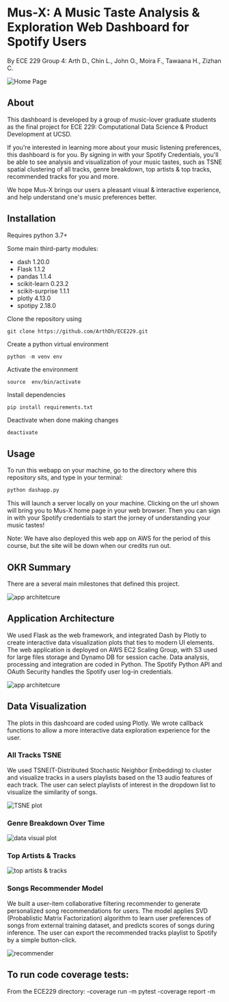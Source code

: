 # Mus-X: A Music Taste Analysis & Exploration Web Dashboard for Spotify Users

By ECE 229 Group 4: Arth D., Chin L., John O., Moira F., Tawaana H., Zizhan C.

![Home Page](readme_images/welcome_page.png?raw=true)

## About

This dashboard is developed by a group of music-lover graduate students as the final project for ECE 229: Computational Data Science & Product Development at UCSD. 

If you're interested in learning more about your music listening preferences, this dashboard is for you. By signing in with your Spotify Credentials, you'll be able to see analysis and visualization of your music tastes, such as TSNE spatial clustering of all tracks, genre breakdown, top artists & top tracks, recommended tracks for you and more. 

We hope Mus-X brings our users a pleasant visual & interactive experience, and help understand one's music preferences better.

## Installation

Requires python 3.7+

Some main third-party modules:
- dash 1.20.0
- Flask 1.1.2
- pandas 1.1.4
- scikit-learn 0.23.2
- scikit-surprise 1.1.1
- plotly 4.13.0
- spotipy 2.18.0

Clone the repository using
```
git clone https://github.com/ArthDh/ECE229.git
```

Create a python virtual environment
```python
python -m venv env
```
Activate the environment
```
source  env/bin/activate
```

Install dependencies
```
pip install requirements.txt
```

Deactivate when done making changes
```
deactivate
```

## Usage

To run this webapp on your machine, go to the directory where this repository sits, and type in your terminal:
```python
python dashapp.py
```
This will launch a server locally on your machine. Clicking on the url shown will bring you to Mus-X home page in your web browser. Then you can sign in with your Spotify credentials to start the jorney of understanding your music tastes!

Note: We have also deployed this web app on AWS for the period of this course, but the site will be down when our credits run out.

## OKR Summary

There are a several main milestones that defined this project.

![app architetcure](readme_images/OKRs.png?raw=true)

## Application Architecture

We used Flask as the web framework, and integrated Dash by Plotly to create interactive data visualization plots that ties to modern UI elements. The web application is deployed on AWS EC2 Scaling Group, with S3 used for large files storage and Dynamo DB for session cache. Data analysis, processing and integration are coded in Python. The Spotify Python API and OAuth Security handles the Spotify user log-in credentials. 

![app architetcure](readme_images/app_architetcure1.png?raw=true)

## Data Visualization

The plots in this dashcoard are coded using Plotly. We wrote callback functions to allow a more interactive data exploration experience for the user.

### All Tracks TSNE

We used TSNE(T-Distributed Stochastic Neighbor Embedding) to cluster and visualize tracks in a users playlists based on the 13 audio features of each track. The user can select playlists of interest in the dropdown list to visualize the similarity of songs.

![TSNE plot](readme_images/TSNE.png?raw=true)

### Genre Breakdown Over Time

![data visual plot](readme_images/genre_time.png?raw=true)

### Top Artists & Tracks

![top artists & tracks](readme_images/top_artists.png?raw=true)

### Songs Recommender Model

We built a user-item collaborative filtering recommender to generate personalized song recommendations for users. The model applies SVD (Probablistic Matrix Factorization) algorithm to learn user preferences of songs from external training dataset, and predicts scores of songs during inference. The user can export the recommended tracks playlist to Spotify by a simple button-click.

![recommender](readme_images/recommender.png?raw=true)

## To run code coverage tests:

From the ECE229 directory: 
-coverage run -m pytest
-coverage report -m
